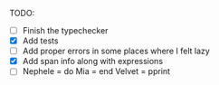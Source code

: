 TODO:
- [ ] Finish the typechecker
- [x] Add tests
- [ ] Add proper errors in some places where I felt lazy
- [x] Add span info along with expressions
- [ ] Nephele = do Mia = end Velvet = pprint